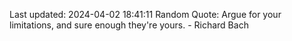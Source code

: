 Last updated: 2024-04-02 18:41:11
Random Quote: Argue for your limitations, and sure enough they're yours. - Richard Bach